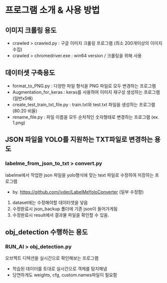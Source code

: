# 프로그램 소개 & 사용 방법

## 이미지 크롤링 용도
- crawled > crawled.py : 구글 이미지 크롤링 프로그램 (최소 200개이상의 이미지 수집)
- crawled > chromedriver.exe : win64 version / 크롤링을 위해 사용


## 데이터셋 구축용도
- format_to_PNG.py : 다양한 파일 형식을 PNG 파일로 모두 변경하는 프로그램
- Augmentation_for_keras : keras를 사용하여 이미지 재구성 생성하는 프로그램 (일반x5배)
- create_test_train_txt_file.py : train.txt와 test.txt 파일을 생성하는 프로그램 (80:20 비율)
- rename_file.py : 파일 이름을 모두 순차적인 숫자형태로 변경하는 프로그램 (ex. 1.png)


## JSON 파일을 YOLO를 지원하는 TXT파일로 변경하는 용도
### labelme_from_json_to_txt > convert.py
labelme에서 작업한 json 파일을 yolo형식에 맞는 text 파일로 수정하여 저장하는 프로그램
- by. https://github.com/ivder/LabelMeYoloConverter (일부 수정함)
1. dataset에는 수정해야할 데이터셋을 넣음
2. 수정완료시 json_backup 폴더에 기존 json이 들어가게됨
3. 수정완료시 result에서 결과물 파일을 확인할 수 있음.


## obj_detection 수행하는 용도
### RUN_AI > obj_detection.py
오브젝트 디텍션을 실시간으로 확인해보는 프로그램
- 학습된 데이터를 토대로 실시간으로 객체를 탐지해냄
- 당연하게도 weights, cfg, custom.names파일이 필요함

